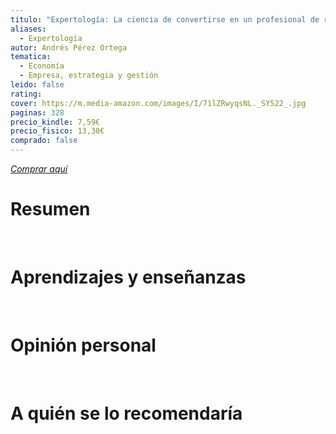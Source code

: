 ```yaml
---
titulo: "Expertología: La ciencia de convertirse en un profesional de referencia (Alienta)"
aliases:
  - Expertología
autor: Andrés Pérez Ortega
tematica:
  - Economía
  - Empresa, estrategia y gestión
leido: false
rating: 
cover: https://m.media-amazon.com/images/I/71lZRwyqsNL._SY522_.jpg
paginas: 328
precio_kindle: 7,59€
precio_fisico: 13,30€
comprado: false
---
```


*[Comprar aquí]()*

# Resumen


<br>

# Aprendizajes y enseñanzas


<br>


# Opinión personal


<br>

# A quién se lo recomendaría

